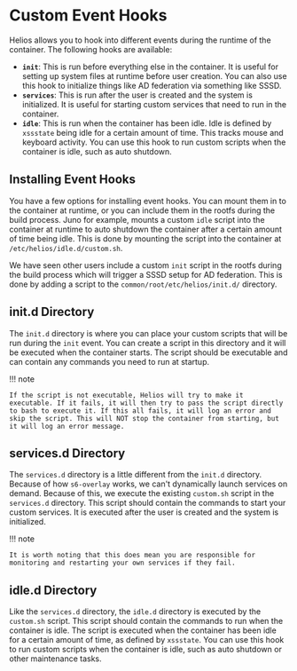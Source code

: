 # Custom Event Hooks

Helios allows you to hook into different events during the runtime of the container. The following
hooks are available:

- **`init`**: This is run before everything else in the container. It is useful for setting up system files at runtime before user creation. You can also use this hook to initialize things like AD federation via something like SSSD.
- **`services`**: This is run after the user is created and the system is initialized. It is useful for starting custom services that need to run in the container.
- **`idle`**: This is run when the container has been idle. Idle is defined by `xssstate` being idle for a certain amount of time. This tracks mouse and keyboard activity. You can use this hook to run custom scripts when the container is idle, such as auto shutdown.

## Installing Event Hooks

You have a few options for installing event hooks. You can mount them in to the container at runtime, or you can include them in the rootfs during the build process.
Juno for example, mounts a custom `idle` script into the container at runtime to auto shutdown the container after a certain amount of time being idle. This is done 
by mounting the script into the container at `/etc/helios/idle.d/custom.sh`.

We have seen other users include a custom `init` script in the rootfs during the build process which will trigger a SSSD setup for AD federation. This is done by adding a script to the `common/root/etc/helios/init.d/` directory.

## init.d Directory

The `init.d` directory is where you can place your custom scripts that will be run during the `init` event. You can create a script in this directory and it will be executed when the container starts. The script should be executable and can contain any commands you need to run at startup.

!!! note

    If the script is not executable, Helios will try to make it executable. If it fails, it will then try to pass the script directly to bash to execute it. If this all fails, it will log an error and skip the script. This will NOT stop the container from starting, but it will log an error message.

## services.d Directory

The `services.d` directory is a little different from the `init.d` directory. Because of how `s6-overlay` works, we can't dynamically launch services on demand. Because of this, we execute the existing `custom.sh` script in the `services.d` directory. This script should contain the commands to start your custom services. It is executed after the user is created and the system is initialized.

!!! note

    It is worth noting that this does mean you are responsible for monitoring and restarting your own services if they fail.

## idle.d Directory

Like the `services.d` directory, the `idle.d` directory is executed by the `custom.sh` script. This script should contain the commands to run when the container is idle. The script is executed when the container has been idle for a certain amount of time, as defined by `xssstate`. You can use this hook to run custom scripts when the container is idle, such as auto shutdown or other maintenance tasks.
